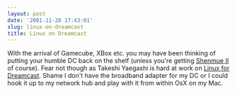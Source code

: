 ```yaml
---
layout: post
date: '2001-11-20 17:43:01'
slug: linux-on-dreamcast
title: Linux on Dreamcast
---
```


With the arrival of Gamecube, XBox etc. you may have been thinking of putting your humble DC back on the shelf (unless you're getting [Shenmue II](http://www.shenmue.com/shenmue2/) of course). Fear not though as Takeshi Yaegashi is hard at work on [Linux for Dreamcast](http://www.m17n.org/linux-sh/dreamcast/). Shame I don't have the broadband adapter for my DC or I could hook it up to my network hub and play with it from within OsX on my Mac.